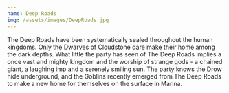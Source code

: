 ```yaml
---
name: Deep Roads
img: /assets/images/DeepRoads.jpg
---
```

The Deep Roads have been systematically sealed throughout the human kingdoms. Only the Dwarves of Cloudstone dare make their home among the dark depths. What little the party has seen of The Deep Roads implies a once vast and mighty kingdom and the worship of strange gods - a chained giant, a laughing imp and a serenely smiling sun. The party knows the Drow hide underground, and the Goblins recently emerged from The Deep Roads to make a new home for themselves on the surface in Marina. 